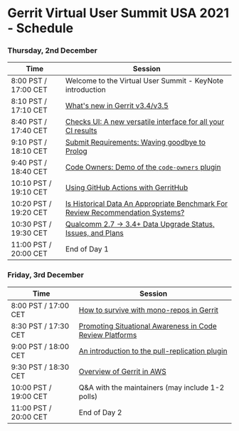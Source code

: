 # Gerrit Virtual User Summit USA 2021 - Schedule

### Thursday, 2nd December

| Time                  | Session                                                                                 |
|-----------------------|-----------------------------------------------------------------------------------------|
|  8:00 PST / 17:00 CET | Welcome to the Virtual User Summit - KeyNote introduction                               |
|  8:10 PST / 17:10 CET | [What's new in Gerrit v3.4/v3.5](sessions/gerrit-3.4-3.5.md)                            |
|  8:40 PST / 17:40 CET | [Checks UI: A new versatile interface for all your CI results](sessions/checks-ui.md)   |
|  9:10 PST / 18:10 CET | [Submit Requirements: Waving goodbye to Prolog](sessions/submit-requirements.md)        |
|  9:40 PST / 18:40 CET | [Code Owners: Demo of the `code-owners` plugin](sessions/code-owners.md)                |
| 10:10 PST / 19:10 CET | [Using GitHub Actions with GerritHub](lightning-talks/gerrithub-and-github-actions.md)  |
| 10:20 PST / 19:20 CET | [Is Historical Data An Appropriate Benchmark For Review Recommendation Systems?](lightning-talks/Is-Historical-Data-an-Appropriate-Benchmark-For-Review-Recommendation-Systems.md) |
| 10:30 PST / 19:30 CET | [Qualcomm 2.7 -> 3.4+ Data Upgrade Status, Issues, and Plans](sessions/2.7-to-3.4-upgrade-improvements.md) |
| 11:00 PST / 20:00 CET | End of Day 1                                                                            |

### Friday, 3rd December

| Time                  | Session                                                                                 |
|-----------------------|-----------------------------------------------------------------------------------------|
|  8:00 PST / 17:00 CET | [How to survive with mono-repos in Gerrit](sessions/mono-repo-with-gerrit.md)           |
|  8:30 PST / 17:30 CET | [Promoting Situational Awareness in Code Review Platforms](sessions/promoting-situational-awareness-in-code-review.md) |
|  9:00 PST / 18:00 CET | [An introduction to the pull-replication plugin](sessions/pull-replication-plugin.md)                              |
|  9:30 PST / 18:30 CET | [Overview of Gerrit in AWS](sessions/overview-of-gerrit-in-aws.md)                      |
| 10:00 PST / 19:00 CET | Q&A with the maintainers (may include 1-2 polls)                                        |
| 11:00 PST / 20:00 CET | End of Day 2                                                                            |
